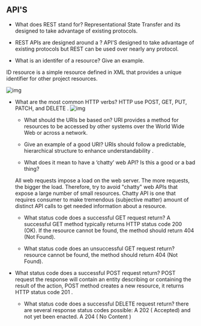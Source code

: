 ## API'S

- What does REST stand for?
Representational State Transfer and its designed to take advantage of existing protocols.

- REST APIs are designed around a ?
API'S designed to take advantage of existing protocols but  REST can be used over nearly any protocol.

- What is an identifer of a resource? Give an example.

ID resource is a simple resource defined in XML that provides a unique identifier for other project resources.

![img](https://image.slidesharecdn.com/apidesignanti-patterns-150424093020-conversion-gate01/95/api-design-antipatterns-6-638.jpg?cb=1429867944)

- What are the most common HTTP verbs?
  HTTP use POST, GET, PUT, PATCH, and DELETE .
  ![img](https://19yw4b240vb03ws8qm25h366-wpengine.netdna-ssl.com/wp-content/uploads/Understanding-Idempotency-and-Safety-in-API-Design.png)

  - What should the URIs be based on?
  URI provides a method for resources to be accessed by other systems over the World Wide Web or across a network.

  - Give an example of a good URI?
  URIs should follow a predictable, hierarchical structure to enhance understandability .

  - What does it mean to have a ‘chatty’ web API? Is this a good or a bad thing?

  All web requests impose a load on the web server. The more requests, the bigger the load. Therefore, try to avoid "chatty" web APIs that expose a large number of small resources.
  Chatty API is one that requires consumer to make tremendous (subjective matter) amount of distinct API calls to get needed information about a resource.

  - What status code does a successful GET request return?
  A successful GET method typically returns HTTP status code 200 (OK). If the resource cannot be found, the method should return 404 (Not Found).

  - What status code does an unsuccessful GET request return?
  resource cannot be found, the method should return 404 (Not Found).

- What status code does a successful POST request return?
   POST request the response will contain an entity describing or containing the result of the action, POST method creates a new resource, it returns HTTP status code 201 .


   -  What status code does a successful DELETE request return?
  there are several response status codes possible: A 202 ( Accepted) and not yet been enacted. A 204 ( No Content )